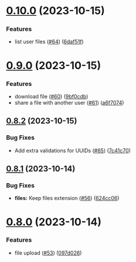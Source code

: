 # [0.10.0](https://github.com/hawks-atlanta/proxy-python/compare/v0.9.0...v0.10.0) (2023-10-15)


### Features

* list user files ([#64](https://github.com/hawks-atlanta/proxy-python/issues/64)) ([6daf51f](https://github.com/hawks-atlanta/proxy-python/commit/6daf51f7860e49bdd5d48c2878a525e14bb08c9a))



# [0.9.0](https://github.com/hawks-atlanta/proxy-python/compare/v0.8.2...v0.9.0) (2023-10-15)


### Features

* download file ([#60](https://github.com/hawks-atlanta/proxy-python/issues/60)) ([9bf0cdb](https://github.com/hawks-atlanta/proxy-python/commit/9bf0cdb8b7d4901fdcad1991c4a88766bf1a3bf2))
* share a file with another user ([#61](https://github.com/hawks-atlanta/proxy-python/issues/61)) ([a6f7074](https://github.com/hawks-atlanta/proxy-python/commit/a6f7074c3e69edda8bc3c91c370b917c14cc3cc6))



## [0.8.2](https://github.com/hawks-atlanta/proxy-python/compare/v0.8.1...v0.8.2) (2023-10-15)


### Bug Fixes

* Add extra validations for UUIDs ([#65](https://github.com/hawks-atlanta/proxy-python/issues/65)) ([7c41c70](https://github.com/hawks-atlanta/proxy-python/commit/7c41c70445858a3e46e162d59692605375a2ec42))



## [0.8.1](https://github.com/hawks-atlanta/proxy-python/compare/v0.8.0...v0.8.1) (2023-10-14)


### Bug Fixes

* **files:** Keep files extension ([#56](https://github.com/hawks-atlanta/proxy-python/issues/56)) ([624cc06](https://github.com/hawks-atlanta/proxy-python/commit/624cc06af6443602bc9b946c8fc7ee5376dbea2c))



# [0.8.0](https://github.com/hawks-atlanta/proxy-python/compare/v0.7.0...v0.8.0) (2023-10-14)


### Features

* file upload ([#53](https://github.com/hawks-atlanta/proxy-python/issues/53)) ([097d026](https://github.com/hawks-atlanta/proxy-python/commit/097d0267b4596ee8cea5f24e4b4ceaf019ff801d))




